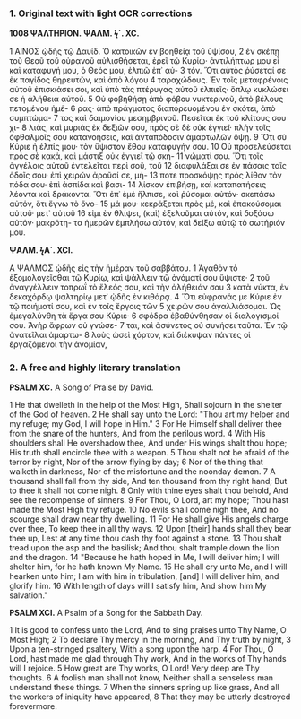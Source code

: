 ### 1. Original text with light OCR corrections

**1008 ΨΑΛΤΗΡΙΟΝ.**
**ΨΑΛΜ. ϟ´. XC.**

1 ΑΙΝΟΣ ᾠδῆς τῷ Δαυίδ. Ὁ κατοικῶν ἐν βοηθείᾳ τοῦ ὑψίσου,
2 ἐν σκέπῃ τοῦ Θεοῦ τοῦ οὐρανοῦ αὐλισθήσεται, ἐρεῖ τῷ Κυρίῳ·
ἀντιλήπτωρ μου εἶ καὶ καταφυγή μου, ὁ Θεός μου, ἐλπιῶ ἐπ᾿ αὐ-
3 τόν. Ὅτι αὐτὸς ῥύσεταί σε ἐκ παγίδος θηρευτῶν, καὶ ἀπὸ λόγου
4 ταραχώδους. Ἐν τοῖς μεταφρένοις αὐτοῦ ἐπισκιάσει σοι, καὶ ὑπὸ
τὰς πτέρυγας αὐτοῦ ἐλπιεῖς· ὅπλῳ κυκλώσει σε ἡ ἀλήθεια αὐτοῦ.
5 Οὐ φοβηθήσῃ ἀπὸ φόβου νυκτερινοῦ, ἀπὸ βέλους πετομένου ἡμέ-
6 ρας· ἀπὸ πράγματος διαπορευομένου ἐν σκότει, ἀπὸ συμπτώμα-
7 τος καὶ δαιμονίου μεσημβρινοῦ. Πεσεῖται ἐκ τοῦ κλίτους σου χι-
8 λιάς, καὶ μυριὰς ἐκ δεξιῶν σου, πρὸς σὲ δὲ οὐκ ἐγγιεῖ· πλὴν τοῖς
ὀφθαλμοῖς σου κατανοήσεις, καὶ ἀνταπόδοσιν ἁμαρτωλῶν ὄψῃ.
9 Ὅτι σὺ Κύριε ἡ ἐλπίς μου· τὸν ὕψιστον ἔθου καταφυγήν σου.
10 Οὐ προσελεύσεται πρὸς σὲ κακά, καὶ μάστιξ οὐκ ἐγγιεῖ τῷ σκη-
11 νώματί σου. Ὅτι τοῖς ἀγγέλοις αὐτοῦ ἐντελεῖται περὶ σοῦ, τοῦ
12 διαφυλάξαι σε ἐν πάσαις ταῖς ὁδοῖς σου· ἐπὶ χειρῶν ἀροῦσί σε, μή-
13 ποτε προσκόψῃς πρὸς λίθον τὸν πόδα σου· ἐπὶ ἀσπίδα καὶ βασι-
14 λίσκον ἐπιβήσῃ, καὶ καταπατήσεις λέοντα καὶ δράκοντα. Ὅτι ἐπ᾿
ἐμὲ ἤλπισε, καὶ ῥύσομαι αὐτόν· σκεπάσω αὐτόν, ὅτι ἔγνω τὸ ὄνο-
15 μά μου· κεκράξεται πρὸς μέ, καὶ ἐπακούσομαι αὐτοῦ· μετ᾿ αὐτοῦ
16 εἰμι ἐν θλίψει, (καὶ) ἐξελοῦμαι αὐτόν, καὶ δοξάσω αὐτόν· μακρότη-
τα ἡμερῶν ἐμπλήσω αὐτόν, καὶ δείξω αὐτῷ τὸ σωτήριόν μου.

**ΨΑΛΜ. ϟΑ΄. XCI.**

A ΨΑΛΜΟΣ ᾠδῆς εἰς τὴν ἡμέραν τοῦ σαββάτου.
1 Ἀγαθὸν τὸ ἐξομολογεῖσθαι τῷ Κυρίῳ, καὶ ψάλλειν τῷ ὀνόματί σου ὕψιστε·
2 τοῦ ἀναγγέλλειν τοπρωΐ τὸ ἔλεός σου, καὶ τὴν ἀλήθειάν σου
3 κατὰ νύκτα, ἐν δεκαχόρδῳ ψαλτηρίῳ μετ᾿ ᾠδῆς ἐν κιθάρᾳ.
4 Ὅτι εὐφρανάς με Κύριε ἐν τῷ ποιήματί σου, καὶ ἐν τοῖς ἔργοις τῶν
5 χειρῶν σου ἀγαλλιάσομαι. Ὡς ἐμεγαλύνθη τὰ ἔργα σου Κύριε·
6 σφόδρα ἐβαθύνθησαν οἱ διαλογισμοί σου. Ἀνὴρ ἄφρων οὐ γνώσε-
7 ται, καὶ ἀσύνετος οὐ συνήσει ταῦτα. Ἐν τῷ ἀνατεῖλαι ἁμαρτω-
8 λοὺς ὡσεὶ χόρτον, καὶ διέκυψαν πάντες οἱ ἐργαζόμενοι τὴν ἀνομίαν,

### 2. A free and highly literary translation

**PSALM XC.**
A Song of Praise by David.

1 He that dwelleth in the help of the Most High,
Shall sojourn in the shelter of the God of heaven.
2 He shall say unto the Lord:
"Thou art my helper and my refuge; my God, I will hope in Him."
3 For He Himself shall deliver thee from the snare of the hunters,
And from the perilous word.
4 With His shoulders shall He overshadow thee,
And under His wings shalt thou hope;
His truth shall encircle thee with a weapon.
5 Thou shalt not be afraid of the terror by night,
Nor of the arrow flying by day;
6 Nor of the thing that walketh in darkness,
Nor of the misfortune and the noonday demon.
7 A thousand shall fall from thy side,
And ten thousand from thy right hand;
But to thee it shall not come nigh.
8 Only with thine eyes shalt thou behold,
And see the recompense of sinners.
9 For Thou, O Lord, art my hope;
Thou hast made the Most High thy refuge.
10 No evils shall come nigh thee,
And no scourge shall draw near thy dwelling.
11 For He shall give His angels charge over thee,
To keep thee in all thy ways.
12 Upon [their] hands shall they bear thee up,
Lest at any time thou dash thy foot against a stone.
13 Thou shalt tread upon the asp and the basilisk;
And thou shalt trample down the lion and the dragon.
14 "Because he hath hoped in Me, I will deliver him;
I will shelter him, for he hath known My Name.
15 He shall cry unto Me, and I will hearken unto him;
I am with him in tribulation, [and] I will deliver him, and glorify him.
16 With length of days will I satisfy him,
And show him My salvation."

**PSALM XCI.**
A Psalm of a Song for the Sabbath Day.

1 It is good to confess unto the Lord,
And to sing praises unto Thy Name, O Most High;
2 To declare Thy mercy in the morning,
And Thy truth by night,
3 Upon a ten-stringed psaltery,
With a song upon the harp.
4 For Thou, O Lord, hast made me glad through Thy work,
And in the works of Thy hands will I rejoice.
5 How great are Thy works, O Lord!
Very deep are Thy thoughts.
6 A foolish man shall not know,
Neither shall a senseless man understand these things.
7 When the sinners spring up like grass,
And all the workers of iniquity have appeared,
8 That they may be utterly destroyed forevermore.